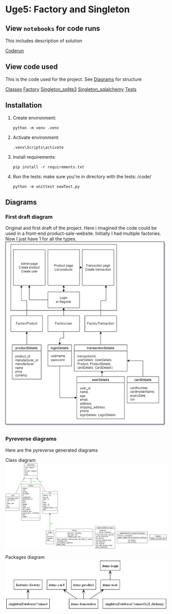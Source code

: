 # Uge5: Factory and Singleton

## View `notebooks` for code runs
This includes description of solution

[Coderun](notebooks/coderun.ipynb)

## View code used
This is the code used for the project. See [Diagrams](#diagrams) for structure

[Classes](code/items/)
[Factory](code/factories/factory.py)
[Singleton_sqlite3](code/singletonDatabaseConnect.py)
[Singleton_sqlalchemy](code/singletonDatabaseConnectSQLAlchemy.py)
[Tests](code/newTest.py)

## Installation

1. Create environment:
    ```
    python -m venv .venv
    ```

2. Activate environment:
    ```
    .venv\Scripts\activate
    ```

3. Install requirements:
    ```
    pip install -r requirements.txt
    ```

4. Run the tests:
make sure you're in directory with the tests: /code/
    ```
    python -m unittest newTest.py
    ```

## Diagrams

### First draft diagram
Original and first draft of the project. Here i imagined the code could be used in a front-end product-sale-website.
Initially I had multiple factories. Now I just have 1 for all the types.
![First draft of project](diagrams/flowchart_draft_1.png)

### Pyreverse diagrams
Here are the pyreverse generated diagrams

Class diagram
![Pyreverse_classes](diagrams/classes_Uge5.png)

Packages diagram
![Pyreverse_packages](diagrams/packages_Uge5.png)
